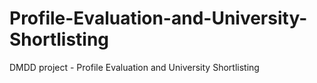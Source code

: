 # Profile-Evaluation-and-University-Shortlisting
DMDD project - Profile Evaluation and University Shortlisting
